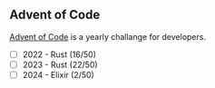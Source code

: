 ## Advent of Code

[Advent of Code](https://adventofcode.com/) is a yearly challange for developers.

- [ ] 2022 - Rust (16/50)
- [ ] 2023 - Rust (22/50)
- [ ] 2024 - Elixir (2/50)
